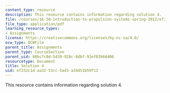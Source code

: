```yaml
---
content_type: resource
description: This resource contains information regarding solution 4.
file: /courses/16-50-introduction-to-propulsion-systems-spring-2012/ef232c1daa3253cc5ad3a34d51b59f12_MIT16_50S12_sol4.pdf
file_type: application/pdf
learning_resource_types:
- Assignments
license: https://creativecommons.org/licenses/by-nc-sa/4.0/
ocw_type: OCWFile
parent_title: Assignments
parent_type: CourseSection
parent_uid: 88bc7c0d-5439-928c-8dbf-91ef03b66406
resourcetype: Document
title: Solution 4
uid: ef232c1d-aa32-53cc-5ad3-a34d51b59f12
---
```

This resource contains information regarding solution 4.